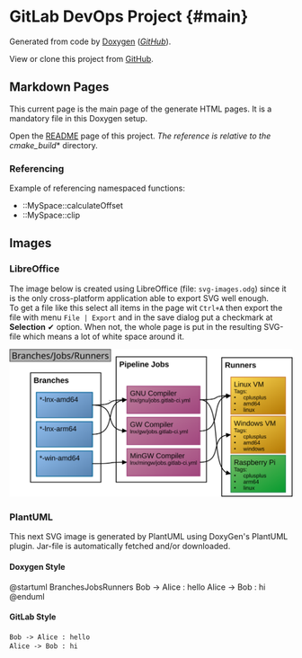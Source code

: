 # GitLab DevOps Project {#main}

Generated from code by [Doxygen](https://www.doxygen.nl/) (_[GitHub](https://github.com/doxygen/doxygen.git)_).

View or clone this project from [GitHub](https://github.com/Scanframe/sf-gitlab-devops).

## Markdown Pages

This current page is the main page of the generate HTML pages.
It is a mandatory file in this Doxygen setup.

Open the [README](../README.md) page of this project.
_The reference is relative to the cmake_build_* directory.


### Referencing

Example of referencing namespaced functions:

* ::MySpace::calculateOffset
* ::MySpace::clip


## Images

### LibreOffice

The image below is created using LibreOffice (file: `svg-images.odg`) since it is the 
only cross-platform application able to export SVG well enough.<br>
To get a file like this select all items in the page wit `Ctrl+A` then export the file 
with menu `File | Export` and in the save dialog put a checkmark at **Selection** &#10004; option.
When not, the whole page is put in the resulting SVG-file which means a lot of white space around it.   

![Module hierarchy](branches-jobs-runners.svg)

### PlantUML

This next SVG image is generated by PlantUML using DoxyGen's PlantUML plugin.
Jar-file is automatically fetched and/or downloaded.

#### Doxygen Style

@startuml BranchesJobsRunners
Bob -> Alice : hello
Alice -> Bob : hi
@enduml

#### GitLab Style

```plantuml
Bob -> Alice : hello
Alice -> Bob : hi
```

